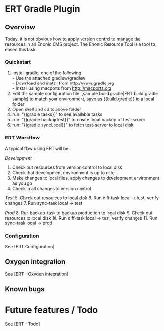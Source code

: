 # ERT Gradle Plugin

## Overview

Today, it is not obvious how to apply version control to manage the resources in an Enonic CMS project. The Enonic Resource Tool is a tool to easen this task.

### Quickstart

1. Install gradle, one of the following: 
<br> - Use the attached gradlew/gradlew 
<br> - Download and install from http://www.gradle.org 
<br> - Install using macports from http://macports.org
2. Edit the sample configuration file: [sample build.gradle|ERT build.gradle sample] to match your environment, save as {{build.gradle}} to a local folder
3. Open shell and cd to above folder
4. run: "{{gradle tasks}}" to see available tasks
5. run: "{{gradle backupTest}}" to create local backup of test-server
6. run: "{{gradle syncLocal}}" to fetch test-server to local disk

### ERT Workflow

A typical flow using ERT will be:

*Development*
1. Check out resources from version control to local disk
2. Check that development environment is up to date 
3. Make changes to local files, apply changes to development environment as you go
4. Check in all changes to version control

*Test*
5. Check out resources to local disk
6. Run diff-task local -> test, verify changes
7. Run sync-task local -> test

*Prod*
8. Run backup-task to backup production to local disk
9. Check out resources to local disk
10. Run diff-task local -> test, verify changes
11. Run sync-task local -> prod

### Configuration

See [ERT Configuration]

## Oxygen integration

See [ERT - Oxygen integration]

## Known bugs

# Future features / Todo

See [ERT - Todo]

